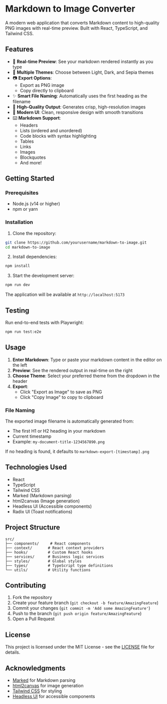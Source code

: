 # Markdown to Image Converter

A modern web application that converts Markdown content to high-quality PNG images with real-time preview. Built with React, TypeScript, and Tailwind CSS.

## Features

- 🚀 **Real-time Preview**: See your markdown rendered instantly as you type
- 🎨 **Multiple Themes**: Choose between Light, Dark, and Sepia themes
- 📷 **Export Options**: 
  - Export as PNG image
  - Copy directly to clipboard
- ✨ **Smart File Naming**: Automatically uses the first heading as the filename
- 🎯 **High-Quality Output**: Generates crisp, high-resolution images
- 💅 **Modern UI**: Clean, responsive design with smooth transitions
- ⌨️ **Markdown Support**: 
  - Headers
  - Lists (ordered and unordered)
  - Code blocks with syntax highlighting
  - Tables
  - Links
  - Images
  - Blockquotes
  - And more!

## Getting Started

### Prerequisites

- Node.js (v14 or higher)
- npm or yarn

### Installation

1. Clone the repository:
```bash
git clone https://github.com/yourusername/markdown-to-image.git
cd markdown-to-image
```

2. Install dependencies:
```bash
npm install
```

3. Start the development server:
```bash
npm run dev
```

The application will be available at `http://localhost:5173`

## Testing

Run end-to-end tests with Playwright:

```bash
npm run test:e2e
```


## Usage

1. **Enter Markdown**: Type or paste your markdown content in the editor on the left
2. **Preview**: See the rendered output in real-time on the right
3. **Choose Theme**: Select your preferred theme from the dropdown in the header
4. **Export**:
   - Click "Export as Image" to save as PNG
   - Click "Copy Image" to copy to clipboard

### File Naming

The exported image filename is automatically generated from:
- The first H1 or H2 heading in your markdown
- Current timestamp
- Example: `my-document-title-1234567890.png`

If no heading is found, it defaults to `markdown-export-[timestamp].png`

## Technologies Used

- React
- TypeScript
- Tailwind CSS
- Marked (Markdown parsing)
- html2canvas (Image generation)
- Headless UI (Accessible components)
- Radix UI (Toast notifications)

## Project Structure

```
src/
├── components/     # React components
├── context/       # React context providers
├── hooks/         # Custom React hooks
├── services/      # Business logic services
├── styles/        # Global styles
├── types/         # TypeScript type definitions
└── utils/         # Utility functions
```

## Contributing

1. Fork the repository
2. Create your feature branch (`git checkout -b feature/AmazingFeature`)
3. Commit your changes (`git commit -m 'Add some AmazingFeature'`)
4. Push to the branch (`git push origin feature/AmazingFeature`)
5. Open a Pull Request

## License

This project is licensed under the MIT License - see the [LICENSE](LICENSE) file for details.

## Acknowledgments

- [Marked](https://marked.js.org/) for Markdown parsing
- [html2canvas](https://html2canvas.hertzen.com/) for image generation
- [Tailwind CSS](https://tailwindcss.com/) for styling
- [Headless UI](https://headlessui.dev/) for accessible components
